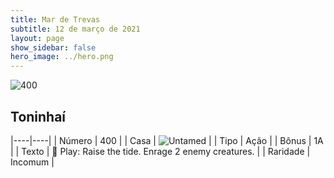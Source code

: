 ```yaml
---
title: Mar de Trevas
subtitle: 12 de março de 2021
layout: page
show_sidebar: false
hero_image: ../hero.png
---
```


![400](https://cdn.keyforgegame.com/media/card_front/pt/496_400_FPQM6525VR68_pt.png)

## Toninhaí

|----|----|
| Número | 400 |
| Casa | ![Untamed](https://archonarcana.com/images/thumb/b/bd/Untamed.png/22px-Untamed.png "Indomados") |
| Tipo | Ação |
| Bônus | 1A |
| Texto |  Play: Raise the tide. Enrage 2 enemy creatures.  |
| Raridade | Incomum |
